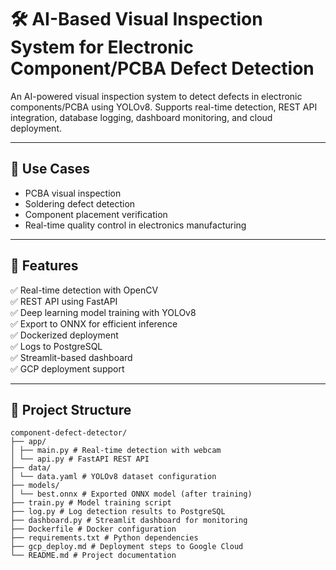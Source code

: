# 🛠️ AI-Based Visual Inspection System for Electronic Component/PCBA Defect Detection

An AI-powered visual inspection system to detect defects in electronic components/PCBA using YOLOv8. Supports real-time detection, REST API integration, database logging, dashboard monitoring, and cloud deployment.

---

## 📸 Use Cases

- PCBA visual inspection
- Soldering defect detection
- Component placement verification
- Real-time quality control in electronics manufacturing

---

## 🚀 Features

✅ Real-time detection with OpenCV  
✅ REST API using FastAPI  
✅ Deep learning model training with YOLOv8  
✅ Export to ONNX for efficient inference  
✅ Dockerized deployment  
✅ Logs to PostgreSQL  
✅ Streamlit-based dashboard  
✅ GCP deployment support

---

## 📁 Project Structure
```
component-defect-detector/
├── app/
│ ├── main.py # Real-time detection with webcam
│ └── api.py # FastAPI REST API
├── data/
│ └── data.yaml # YOLOv8 dataset configuration
├── models/
│ └── best.onnx # Exported ONNX model (after training)
├── train.py # Model training script
├── log.py # Log detection results to PostgreSQL
├── dashboard.py # Streamlit dashboard for monitoring
├── Dockerfile # Docker configuration
├── requirements.txt # Python dependencies
├── gcp_deploy.md # Deployment steps to Google Cloud
└── README.md # Project documentation

```

